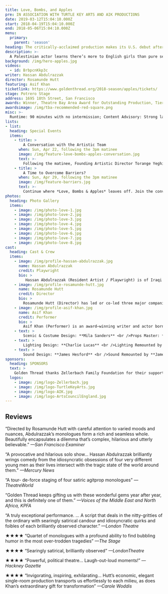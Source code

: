 ```yaml
---
title: Love, Bombs, and Apples
pre: IN ASSOCIATION WITH TURTLE KEY ARTS AND AIK PRODUCTIONS
date: 2019-03-12T15:04:10.000Z
start: 2018-04-19T15:04:10.000Z
end: 2018-05-06T15:04:10.000Z
menu:
  primary:
    parent: 'season'
heading: The critically-acclaimed production makes its U.S. debut after two sold-out runs in London
description: >-
  A Palestinian actor learns there’s more to English girls than pure sex appeal. A Pakistani-born terror suspect figures out what’s wrong with his first novel. A British youth suspects all is not what it seems with his object of desire. A New Yorker asks his girlfriend for a sexual favor at the worst possible time. Love, Bombs & Apples is the comic tale of four men, each from different parts of the globe, all experiencing a moment of revelation.
background: /img/hero-apples.jpg
videos:
  - id: BrbpcnKkp3c
writer: Hassan Abdulrazzak
director: Rosamunde Hutt
featuring: Asif Khan
ticketlink: https://www.goldenthread.org/2018-season/apples/tickets/
stage: Potrero Stage
address: 1695 18th Street, San Francisco
awards: Winner, Theatre Bay Area Award for Outstanding Production, Tier 2
awardsimage: /img/tba-recommended-red-square.png
misc: >-
  Runtime: 90 minutes with no intermission; Content Advisory: Strong language and sexual situations
lists:
- list:
  heading: Special Events
  items:
    - title: >
        A Conversation with the Artistic Team
      when: Sun, Apr 22, following the 3pm matinee
      image: /img/feature-love-bombs-apples-conversation.jpg
      text: >-
        Following the matinee, Founding Artistic Director Torange Yeghiazarian will lead a conversation with playwright Hassan Abdulrazzak, director Rosamunde Hutt, and actor Asif Khan about their ongoing collaboration on *Love, Bombs & Apples*. Free with a ticket to the show.
    - title: >
        A Time to Overcome Barriers?
      when: Sun, Apr 29, following the 3pm matinee
      image: /img/feature-barriers.jpg
      text: >-
        Continue where *Love, Bombs & Apples* leaves off. Join the conversation with two Palestinian-American and two Jewish-American activists whose personal experiences shed light on the challenges of developing meaningful relationships when figurative and literal walls separate people. Free with a ticket to the show. <br /><br />Participants: Basil Ayish, Rita Karuna Cahn, Glen Hauer, Zeiad Abbas Shamrouch. Facilitated by Torange Yeghiazarian.
photos:
  heading: Photo Gallery
  items:
    - image: /img/photo-love-1.jpg
    - image: /img/photo-love-2.jpg
    - image: /img/photo-love-3.jpg
    - image: /img/photo-love-4.jpg
    - image: /img/photo-love-5.jpg
    - image: /img/photo-love-6.jpg
    - image: /img/photo-love-7.jpg
    - image: /img/photo-love-8.jpg
cast:
  heading: Cast & Crew
  items:
    - image: /img/profile-hassan-abdulrazzak.jpg
      name: Hassan Abdulrazzak
      credit: Playwright
      bio: >
         Hassan Abdulrazzak (Resident Artist / Playwright) is of Iraqi origin, born in Prague and living in London. His plays include *Baghdad Wedding* (Soho Theatre, 2007; Belvoir St Theatre, 2009; Akvarious Productions, 2010), *The Prophet* (Gate Theatre, 2012), *Love, Bombs, and Apples* (Arcola Theatre, 2016; and UK tour), and *And Here I Am* (Arcola Theatre, 2017; and UK tour). His short plays include *Lost Kingdom*, which was selected out of 75 scripts to be part of San Francisco’s ReOrient 2015 Festival at Golden Thread, and *Trump in Palestine*, part of a multi-author show called Top Trumps performed at Theatre 503 (January, 2017).  He has contributed to several anthologies including *Iraq+100: Stories From a Century After the Invasion* (Conemma Press, 2016) anrd *Don’t Panic I’m Islamic* (Saqi books, 2017). He is the recipient of George Devine, Meyer-Whitworth and Pearson theatre awards, as well as the Arab British Centre Award for Culture. <a href="http://abdulrazzak.weebly.com">abdulrazzak.weebly.com</a>
    - image: /img/profile-rosamunde-hutt.jpg
      name: Rosamunde Hutt
      credit: Director
      bio: >
        Rosamunde Hutt (Director) has led or co-led three major companies: Hijinx Theatre (1990-1993), Theatre Centre (Director, 1993-2007), and Unicorn (Associate Artistic Director, 2007-2011). In addition to the multi–award nominated *Love, Bombs and Apples* by Hassan Abdulrazzak (Arcola Theatre, U.K. tour, Edinburgh Festival, Golden Thread Productions), recent directing credits include *This Evil Thing* by Michael Mears (Edinburgh Festival, 2016; U.K. tour, 2017; U.S. tour, 2018), *New Nigerians* by Oladipo Agboluaje (Arcola Theatre, 2017), and John Whiting Award–winner *Jumping on My Shadow* by Peter Rumney (Dragon Breath Theatre/Lakeside Arts Centre, 2017). Since 2012, Rosamunde has worked as a director and producer in India, Romania, Japan, and Bangladesh. She regularly directs and teaches at RADA, Drama Studio, and East 15, where she most recently helmed *Neaptide* by Sarah Daniels. She has directed three showcases for Goldsmiths MA Writers at Soho Theatre, and regularly helps develop new plays for Kali Theatre. She is often invited to speak about her work commissioning new writing for young audiences, including at the Youth Theatre Festival, the Onassis Cultural Centre in Athens, and the Brian Roberts Inaugural Memorial Lecture at Goldsmiths. She has recently taken up the role of Artistic Director of new writing company Pursued by a Bear, now based at Trestle Arts Centre. <a href="http://rosamundehutt.wordpress.com">rosamundehutt.wordpress.com</a>
    - image: /img/profile-asif-khan.jpg
      name: Asif Khan
      credit: Performer
      bio: >
        Asif Khan (Performer) is an award–winning writer and actor born and raised in Bradford, U.K. He trained at RADA. Theatre credits include *A Passage To India* (Royal & Derngate/Park Theatre), *The Hypocrite* (Royal Shakespeare Company/HullTruck), *Paradise of the Assassins* (Tara Arts), *Love, Bombs & Apples* (Arcola Theatre and U.K. tour), *Handbagged* (2015 tour, Tricycle Theatre/Eleanor Lloyd Productions), *Multitudes* (Tricycle Theatre), *Queen of the Nile* (HullTruck), *Kabaddi Kabaddi Kabaddi* (Arcola Theatre), *The Snow Queen* (Unicorn Theatre/ Trestle), *Snookered* (Tamasha/Bush Theatre), *Mixed Up North* (Out of Joint), *Twelfth Night* (National Theatre). Screen work includes *Diana & I* (BBC2), *Love Type D* (feature film to be released soon); *Spooks* (Series 10); *The Dumping Ground*, *Doctors*, *Casualty* (BBC); *Terry Pratchett’s Going Postal* (Sky1); *Man Down*, *Bradford Riots*, and *Plot to Bring Down Britain’s Planes* (Channel 4). His debut play *Combustion* toured the U.K. in 2017, and was nominated for OffWestEnd’s Best New Play award and Best Writer in the Stage Debut awards. In 2018, Asif won the Channel 4 Playwright’s Scheme award with RIFCO and Watford Palace, where he is currently under commission. He developed his first sitcom, *Dirty Shiny Bradford*, while part of the BBC Comedy Room and he was named on the BBC New Talent Hotlist in 2017. He is also under commission to the National Youth Theatre and is developing his first screenplay. <a href="http://theasifkhan.com">theasifkhan.com</a>
    - text: >
        Scenic & Costume Design: **Mila Sanders** <br />Props Master: **Grisel Torres** <br />Box Office Assistant: **Niku Sharei**
    - text: >
        Lighting Design: **Charlie Lucas** <br />Lighting Remounted by **Cassie Barnes** <br />Stage Manager: **Grisel Torres**
    - text: >
        Sound Design: **James Hesford** <br />Sound Remounted by **James Ard**
sponsors: 
  heading: SPONSORS
  text: >
    Golden Thread thanks Zellerbach Family Foundation for their support of this premiere. Turtle Key Arts would like to acknowledge the support of AIK Productions, Arts Council England, The Iraqi Cultural Centre, The Richard Carne Trust, Shubbak Festival, and Arcola Theatre, as well as the following for supporting us to bring the production to San Francisco: Edward Kemp at Rada, Juliet Horsley at the National Theatre, Fin Kennedy at Tamasha Theatre, Derek Goldman at Georgetown University, Dane Millard at Roxane Vacca Management, and Emanuel de Lange at UK Equity. Charlotte Cunningham, Holly Cameron-Jennings and Imogen Collacott from Turtle Key Arts. <br /><br />Opening night celebration food is donated by Jannah Restaurant. <br/><br />Golden Thread is a resident company of Potrero Stage, operated by PlayGround. This production is made possible in part through the Potrero Stage Presenting Program.
  logos:
    - image: /img/logo-Zellerbach.jpg
    - image: /img/logo-TurtleKeyArts.jpg
    - image: /img/logo-AIK.jpg
    - image: /img/logo-ArtsCouncilEngland.jpg
---
```


## Reviews

“Directed by Rosamunde Hutt with careful attention to varied moods and nuances, Abdulrazzak’s monologues form a rich and seamless whole. Beautifully encapsulates a dilemma that’s complex, hilarious and utterly believable.” *—San Francisco Examiner*

“A provocative and hilarious solo show… Hassan Abdulrazzak brilliantly wrings comedy from the idiosyncratic obsessions of four very different young men as their lives intersect with the tragic state of the world around them.” *—Mercury News*

“A tour- de-force staging of four satiric agitprop monologues” *—TheatreWorld*

“Golden Thread keeps gifting us with these wonderful gems year after year, and this is definitely one of them.” *—Voices of the Middle East and North Africa, KPFA*

“A truly exceptional performance. … A script that deals in the nitty-gritties of the ordinary with searingly satirical candour and idiosyncratic quirks and foibles of each brilliantly observed character.” *—London Theatre*

★★★★ “Quartet of monologues with a profound ability to find bubbling humor in the most over-trodden tragedies” *—The Stage*

★★★★ “Searingly satirical, brilliantly observed” *—LondonTheatre*

★★★★ “Powerful, political theatre… Laugh-out-loud moments!” *—Hackney Gazette*

★★★★ “Invigorating, inspiring, exhilarating… Hutt’s economic, elegant single-room production transports us effortlessly to each milieu, as does Khan’s extraordinary gift for transformation” *—Carole Woddis*

